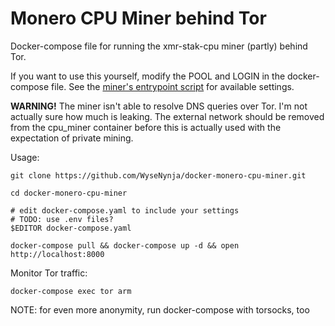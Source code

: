 # Monero CPU Miner behind Tor

Docker-compose file for running the xmr-stak-cpu miner (partly) behind Tor.

If you want to use this yourself, modify the POOL and LOGIN in the docker-compose file. See the [miner's entrypoint script](https://github.com/WyseNynja/xmr-stak-cpu/blob/master/docker-entrypoint.sh) for available settings.

**WARNING!** The miner isn't able to resolve DNS queries over Tor. I'm not actually sure how much is leaking. The external network should be removed from the cpu_miner container before this is actually used with the expectation of private mining.

Usage:

    git clone https://github.com/WyseNynja/docker-monero-cpu-miner.git

    cd docker-monero-cpu-miner

    # edit docker-compose.yaml to include your settings
    # TODO: use .env files?
    $EDITOR docker-compose.yaml

    docker-compose pull && docker-compose up -d && open http://localhost:8000

Monitor Tor traffic:

    docker-compose exec tor arm

NOTE: for even more anonymity, run docker-compose with torsocks, too

